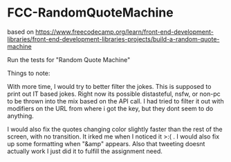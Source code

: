 # FCC-RandomQuoteMachine
based on https://www.freecodecamp.org/learn/front-end-development-libraries/front-end-development-libraries-projects/build-a-random-quote-machine

Run the tests for "Random Quote Machine"

Things to note:

With more time, I would try to better filter the jokes. This is supposed to print out IT based jokes.
Right now its possible distasteful, nsfw, or non-pc to be thrown into the mix based on the API call. I had tried to filter it out with modifiers on the URL from where i got the key, but they dont seem to do anything.


I would also fix the quotes changing color slightly faster than the rest of the screen, with no transition. It irked me when I noticed it >:( . 
I would also fix up some formatting when "&amp" appears. Also that tweeting doesnt actually work I just did it to fulfill the assignment need.
